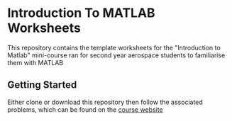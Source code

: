 # Introduction To MATLAB Worksheets

This repository contains the template worksheets for the "Introduction to Matlab" mini-course ran for second year aerospace students to familiarise them with MATLAB

## Getting Started

Either clone or download this repository then follow the associated problems, which can be found on the [course website](https://cade2mat.fintanhealy.co.uk)

